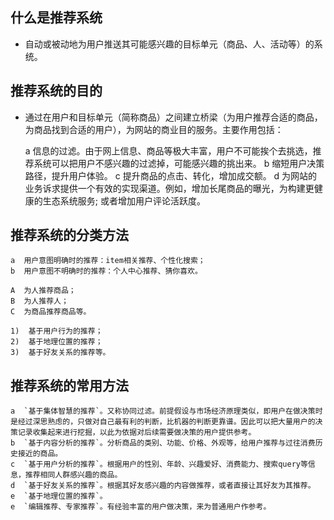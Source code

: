 
##  什么是推荐系统

* 自动或被动地为用户推送其可能感兴趣的目标单元（商品、人、活动等）的系统。

## 推荐系统的目的

* 通过在用户和目标单元（简称商品）之间建立桥梁（为用户推荐合适的商品，为商品找到合适的用户），为网站的商业目的服务。主要作用包括：

    a  信息的过滤。由于网上信息、商品等极大丰富，用户不可能挨个去挑选，推荐系统可以把用户不感兴趣的过滤掉，可能感兴趣的挑出来。
    b  缩短用户决策路径，提升用户体验。
    c  提升商品的点击、转化，增加成交额。
    d  为网站的业务诉求提供一个有效的实现渠道。例如，增加长尾商品的曝光，为构建更健康的生态系统服务; 或者增加用户评论活跃度。

## 推荐系统的分类方法

    a  用户意图明确时的推荐：item相关推荐、个性化搜索；
    b  用户意图不明确时的推荐：个人中心推荐、猜你喜欢。
    
    A  为人推荐商品；
    B  为人推荐人；
    C  为商品推荐商品等。
    
    1)  基于用户行为的推荐；
    2)  基于地理位置的推荐；
    3)  基于好友关系的推荐等。

## 推荐系统的常用方法

    a  `基于集体智慧的推荐`。又称协同过滤。前提假设与市场经济原理类似，即用户在做决策时是经过深思熟虑的，只做对自己最有利的判断，比机器的判断更靠谱。因此可以把大量用户的决策记录收集起来进行挖掘，以此为依据对后续需要做决策的用户提供参考。
    b  `基于内容分析的推荐`。分析商品的类别、功能、价格、外观等，给用户推荐与过往消费历史接近的商品。
    c  `基于用户分析的推荐`。根据用户的性别、年龄、兴趣爱好、消费能力、搜索query等信息，推荐相同人群感兴趣的商品。
    d  `基于好友关系的推荐`。根据其好友感兴趣的内容做推荐，或者直接让其好友为其推荐。
    e  `基于地理位置的推荐`。
    e  `编辑推荐、专家推荐`。有经验丰富的用户做决策，来为普通用户作参考。
